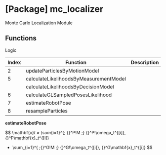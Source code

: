 # [Package] mc_localizer

Monte Carlo Localization Module

## Functions

Logic

|Index|Function|Description|
|---|---|---|
|2|updateParticlesByMotionModel||
|5|calculateLikelihoodsByMeasurementModel||
||calculateLikelihoodsByDecisionModel||
|6|calculateGLSampledPosesLikelihood||
|7|estimateRobotPose||
|8|resampleParticles||

**estimateRobotPose**

$$
\mathbf{x}_t
= \sum_{i=1}^{\; {}^P\!M \;} {}^P\!\omega_t^{[i]}\, {}^P\mathbf{x}_t^{[i]}
+ \sum_{i=1}^{ \;{}^G\!M \;} {}^G\!\omega_t^{[i]}\, {}^G\mathbf{x}_t^{[i]}
$$
